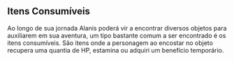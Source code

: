 ## Itens Consumíveis

Ao longo de sua jornada Alanis poderá vir a encontrar diversos objetos para auxiliarem em sua aventura, um tipo bastante comum a ser encontrado é os itens consumíveis.
São itens onde a personagem ao encostar no objeto recupera uma quantia de HP, estamina ou adquiri um benefício temporário.

